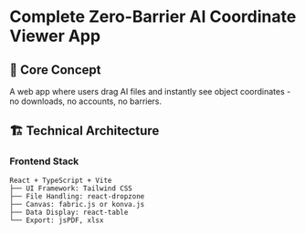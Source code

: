 # Complete Zero-Barrier AI Coordinate Viewer App

## 🎯 **Core Concept**
A web app where users drag AI files and instantly see object coordinates - no downloads, no accounts, no barriers.

## 🏗️ **Technical Architecture**

### **Frontend Stack**
```
React + TypeScript + Vite
├── UI Framework: Tailwind CSS
├── File Handling: react-dropzone
├── Canvas: fabric.js or konva.js
├── Data Display: react-table
└── Export: jsPDF, xlsx
```